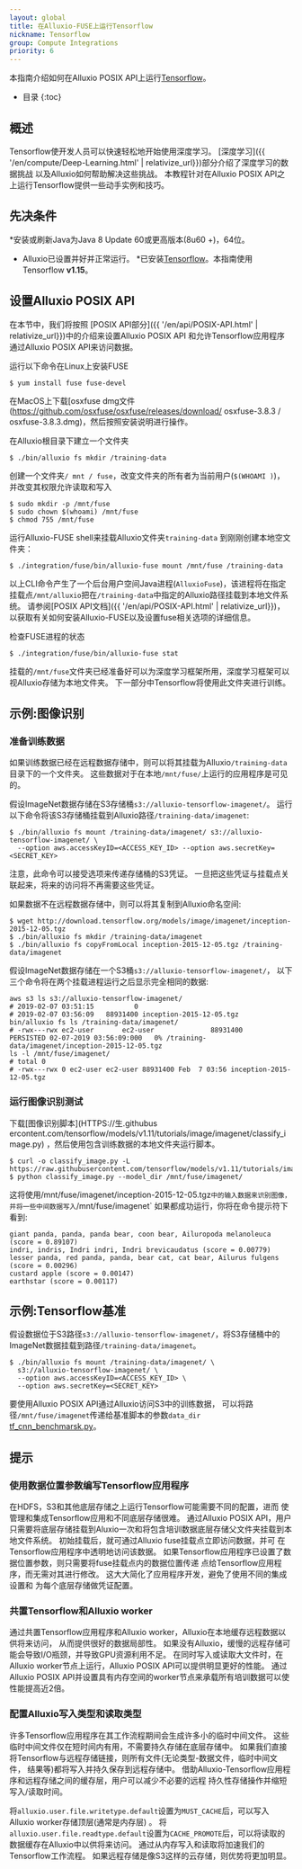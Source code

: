 ```yaml
---
layout: global
title: 在Alluxio-FUSE上运行Tensorflow
nickname: Tensorflow
group: Compute Integrations
priority: 6
---
```

本指南介绍如何在Alluxio POSIX API上运行[Tensorflow](https://www.tensorflow.org/)。

* 目录
{:toc}

## 概述

Tensorflow使开发人员可以快速轻松地开始使用深度学习。 
[深度学习]({{ '/en/compute/Deep-Learning.html' | relativize_url}})部分介绍了深度学习的数据挑战 
以及Alluxio如何帮助解决这些挑战。 
本教程针对在Alluxio POSIX API之上运行Tensorflow提供一些动手实例和技巧。

## 先决条件

*安装或刷新Java为Java 8 Update 60或更高版本(8u60 +)，64位。
* Alluxio已设置并好并正常运行。
*已安装[Tensorflow](https://www.tensorflow.org/install/pip)。本指南使用Tensorflow **v1.15**。

## 设置Alluxio POSIX API

在本节中，我们将按照
[POSIX API部分]({{ '/en/api/POSIX-API.html' | relativize_url}})中的介绍来设置Alluxio POSIX API
和允许Tensorflow应用程序通过Alluxio POSIX API来访问数据。

运行以下命令在Linux上安装FUSE

```
$ yum install fuse fuse-devel
```

在MacOS上下载[osxfuse dmg文件(https://github.com/osxfuse/osxfuse/releases/download/ osxfuse-3.8.3 / osxfuse-3.8.3.dmg)，然后按照安装说明进行操作。

在Alluxio根目录下建立一个文件夹 

```console
$ ./bin/alluxio fs mkdir /training-data
```

创建一个文件夹`/ mnt / fuse`，改变文件夹的所有者为当前用户(`$(WHOAMI )`)， 
并改变其权限允许读取和写入

```console
$ sudo mkdir -p /mnt/fuse
$ sudo chown $(whoami) /mnt/fuse
$ chmod 755 /mnt/fuse
```

运行Alluxio-FUSE shell来挂载Alluxio文件夹`training-data` 到刚刚创建本地空文件夹：

```console
$ ./integration/fuse/bin/alluxio-fuse mount /mnt/fuse /training-data
```

以上CLI命令产生了一个后台用户空间Java进程(`AlluxioFuse`)，该进程将在指定挂载点`/mnt/alluxio`把在`/training-data`中指定的Alluxio路径挂载到本地文件系统。 
请参阅[POSIX API文档]({{ '/en/api/POSIX-API.html' | relativize_url}})， 
以获取有关如何安装Alluxio-FUSE以及设置fuse相关选项的详细信息。 

检查FUSE进程的状态

```console
$ ./integration/fuse/bin/alluxio-fuse stat
```

挂载的`/mnt/fuse`文件夹已经准备好可以为深度学习框架所用，深度学习框架可以视Alluxio存储为本地文件夹。 
下一部分中Tensorflow将使用此文件夹进行训练。

## 示例:图像识别

### 准备训练数据

如果训练数据已经在远程数据存储中，则可以将其挂载为Alluxio`/training-data`目录下的一个文件夹。 这些数据对于在本地`/mnt/fuse/`上运行的应用程序是可见的。

假设ImageNet数据存储在S3存储桶`s3://alluxio-tensorflow-imagenet/`。
运行以下命令将该S3存储桶挂载到Alluxio路径`/training-data/imagenet`:

```console
$ ./bin/alluxio fs mount /training-data/imagenet/ s3://alluxio-tensorflow-imagenet/ \
  --option aws.accessKeyID=<ACCESS_KEY_ID> --option aws.secretKey=<SECRET_KEY>
```

注意，此命令可以接受选项来传递存储桶的S3凭证。 
一旦把这些凭证与挂载点关联起来，将来的访问将不再需要这些凭证。

如果数据不在远程数据存储中，则可以将其复制到Alluxio命名空间:

```console
$ wget http://download.tensorflow.org/models/image/imagenet/inception-2015-12-05.tgz
$ ./bin/alluxio fs mkdir /training-data/imagenet 
$ ./bin/alluxio fs copyFromLocal inception-2015-12-05.tgz /training-data/imagenet 
```

假设ImageNet数据存储在一个S3桶`s3://alluxio-tensorflow-imagenet/`， 
以下三个命令将在两个挂载进程运行之后显示完全相同的数据:

```
aws s3 ls s3://alluxio-tensorflow-imagenet/
# 2019-02-07 03:51:15          0 
# 2019-02-07 03:56:09   88931400 inception-2015-12-05.tgz
bin/alluxio fs ls /training-data/imagenet/
# -rwx---rwx ec2-user       ec2-user              88931400       PERSISTED 02-07-2019 03:56:09:000   0% /training-data/imagenet/inception-2015-12-05.tgz
ls -l /mnt/fuse/imagenet/
# total 0
# -rwx---rwx 0 ec2-user ec2-user 88931400 Feb  7 03:56 inception-2015-12-05.tgz
```

### 运行图像识别测试

下载[图像识别脚本](HTTPS://生.githubus ercontent.com/tensorflow/models/v1.11/tutorials/image/imagenet/classify_image.py)
，然后使用包含训练数据的本地文件夹运行脚本。

```console
$ curl -o classify_image.py -L https://raw.githubusercontent.com/tensorflow/models/v1.11/tutorials/image/imagenet/classify_image.py
$ python classify_image.py --model_dir /mnt/fuse/imagenet/
```

这将使用/mnt/fuse/imagenet/inception-2015-12-05.tgz`中的输入数据来识别图像，并将一些中间数据写入`/mnt/fuse/imagenet` 
如果都成功运行，你将在命令提示符下看到:

```
giant panda, panda, panda bear, coon bear, Ailuropoda melanoleuca (score = 0.89107)
indri, indris, Indri indri, Indri brevicaudatus (score = 0.00779)
lesser panda, red panda, panda, bear cat, cat bear, Ailurus fulgens (score = 0.00296)
custard apple (score = 0.00147)
earthstar (score = 0.00117)
```

## 示例:Tensorflow基准

假设数据位于S3路径`s3://alluxio-tensorflow-imagenet/`，将S3存储桶中的ImageNet数据挂载到路径`/training-data/imagenet`。

```console
$ ./bin/alluxio fs mount /training-data/imagenet/ \
  s3://alluxio-tensorflow-imagenet/ \
  --option aws.accessKeyID=<ACCESS_KEY_ID> \
  --option aws.secretKey=<SECRET_KEY>
```

要使用Alluxio POSIX API通过Alluxio访问S3中的训练数据，
可以将路径`/mnt/fuse/imagenet`传递给基准脚本的参数`data_dir`
[tf_cnn_benchmarsk.py](https://github.com/tensorflow/benchmarks/blob/master/scripts/tf_cnn_benchmarks/tf_cnn_benchmarks.py)。

## 提示

### 使用数据位置参数编写Tensorflow应用程序

在HDFS，S3和其他底层存储之上运行Tensorflow可能需要不同的配置，进而
使管理和集成Tensorflow应用和不同底层存储很难。 
通过Alluxio POSIX API，用户只需要将底层存储挂载到Aluxio一次和将包含培训数据底层存储父文件夹挂载到本地文件系统。
初始挂载后，就可通过Alluxio fuse挂载点立即访问数据，并可 
在Tensorflow应用程序中透明地访问该数据。
如果Tensorflow应用程序已设置了数据位置参数，则只需要将fuse挂载点内的数据位置传递 
点给Tensorflow应用程序，而无需对其进行修改。
这大大简化了应用程序开发，避免了使用不同的集成设置和 
为每个底层存储做凭证配置。

### 共置Tensorflow和Alluxio worker

通过共置Tensorflow应用程序和Alluxio worker，Alluxio在本地缓存远程数据以供将来访问， 
从而提供很好的数据局部性。 
如果没有Alluxio，缓慢的远程存储可能会导致I/O瓶颈，并导致GPU资源利用不足。 
在同时写入或读取大文件时，在Alluxio worker节点上运行，Alluxio POSIX API可以提供明显更好的性能。 
通过Alluxio POSIX API并设置具有内存空间的worker节点来承载所有培训数据可以使 
性能提高近2倍。

### 配置Alluxio写入类型和读取类型

许多Tensorflow应用程序在其工作流程期间会生成许多小的临时中间文件。 
这些临时中间文件仅在短时间内有用，不需要持久存储在底层存储中。 
如果我们直接将Tensorflow与远程存储链接，则所有文件(无论类型-数据文件，临时中间文件， 
结果等)都将写入并持久保存到远程存储中。 
借助Alluxio-Tensorflow应用程序和远程存储之间的缓存层，用户可以减少不必要的远程 
持久性存储操作并缩短写入/读取时间。

将`alluxio.user.file.writetype.default`设置为`MUST_CACHE`后，可以写入Alluxio worker存储顶层(通常是内存层) 。 
将`alluxio.user.file.readtype.default`设置为`CACHE_PROMOTE`后，可以将读取的数据缓存在Alluxio中以供将来访问。 
通过从内存写入和读取将加速我们的Tensorflow工作流程。 
如果远程存储是像S3这样的云存储，则优势将更加明显。

